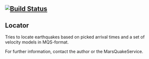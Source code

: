 [![Build Status](https://travis-ci.org/sstaehler/locator.svg?branch=master)](https://travis-ci.org/sstaehler/locator)
--
Locator
--
Tries to locate earthquakes based on picked arrival times and a set of velocity models in MQS-format. 

For further information, contact the author or the MarsQuakeService.